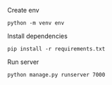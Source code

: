 Create env

```shell
python -m venv env
```

Install dependencies

```shell
pip install -r requirements.txt
```

Run server

```shell
python manage.py runserver 7000
```
